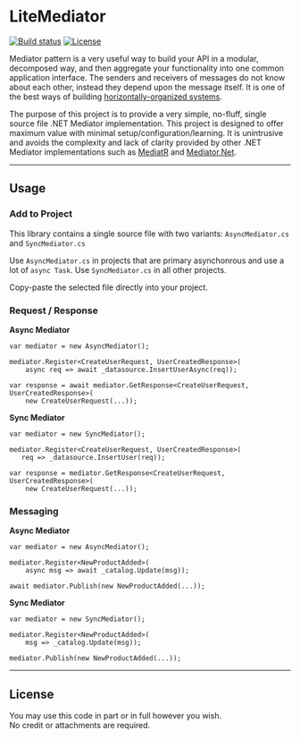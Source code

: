# LiteMediator

[![Build status](https://ci.appveyor.com/api/projects/status/27k3kat6xyhgq3tc?svg=true)](https://ci.appveyor.com/project/TheoConfidor/litemediator-dotnet)
[![License](https://img.shields.io/badge/license-MIT-blue.svg)](./LICENSE)

Mediator pattern is a very useful way to build your API in a modular, decomposed way, and then aggregate your functionality into one common application interface. The senders and receivers of messages do not know about each other, instead they depend upon the message itself. 
It is one of the best ways of building [horizontally-organized systems](http://silasreinagel.com/2016/09/26/build-horizontally-not-vertically/).

The purpose of this project is to provide a very simple, no-fluff, single source file .NET Mediator implementation. This project is designed to offer maximum value with minimal setup/configuration/learning. It is unintrusive and avoids the complexity and lack of clarity provided by other .NET Mediator implementations such as [MediatR](https://github.com/jbogard/MediatR) and [Mediator.Net](https://github.com/mayuanyang/Mediator.Net).

----

## Usage

### Add to Project

This library contains a single source file with two variants: `AsyncMediator.cs` and `SyncMediator.cs`

Use `AsyncMediator.cs` in projects that are primary asynchonrous and use a lot of `async Task`.
Use `SyncMediator.cs` in all other projects.

Copy-paste the selected file directly into your project. 

### Request / Response

**Async Mediator**
```
var mediator = new AsyncMediator();

mediator.Register<CreateUserRequest, UserCreatedResponse>(
    async req => await _datasource.InsertUserAsync(req));

var response = await mediator.GetResponse<CreateUserRequest, UserCreatedResponse>(
    new CreateUserRequest(...));
```

**Sync Mediator**
```
var mediator = new SyncMediator();

mediator.Register<CreateUserRequest, UserCreatedResponse>(
   req => _datasource.InsertUser(req));

var response = mediator.GetResponse<CreateUserRequest, UserCreatedResponse>(
    new CreateUserRequest(...));
```

### Messaging

**Async Mediator**
```
var mediator = new AsyncMediator();

mediator.Register<NewProductAdded>(
    async msg => await _catalog.Update(msg));

await mediator.Publish(new NewProductAdded(...));
```

**Sync Mediator**
```
var mediator = new SyncMediator();

mediator.Register<NewProductAdded>(
    msg => _catalog.Update(msg));

mediator.Publish(new NewProductAdded(...));
```

----

## License

You may use this code in part or in full however you wish.  
No credit or attachments are required.
